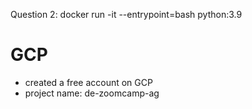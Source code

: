 Question 2: docker run -it --entrypoint=bash python:3.9

# GCP
* created a free account on GCP
* project name: de-zoomcamp-ag
